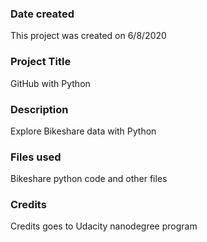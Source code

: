 ### Date created
This project was created on 6/8/2020

### Project Title
GitHub with Python

### Description
Explore Bikeshare data with Python

### Files used
Bikeshare python code and other files

### Credits
Credits goes to Udacity nanodegree program

